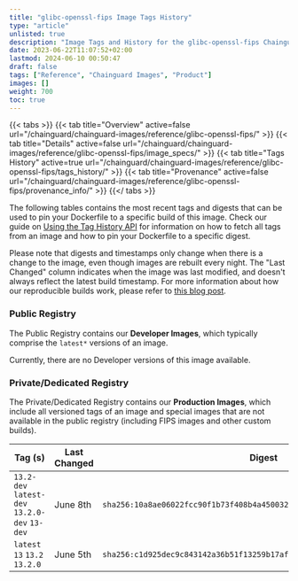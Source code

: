 ```yaml
---
title: "glibc-openssl-fips Image Tags History"
type: "article"
unlisted: true
description: "Image Tags and History for the glibc-openssl-fips Chainguard Image"
date: 2023-06-22T11:07:52+02:00
lastmod: 2024-06-10 00:50:47
draft: false
tags: ["Reference", "Chainguard Images", "Product"]
images: []
weight: 700
toc: true
---
```


{{< tabs >}}
{{< tab title="Overview" active=false url="/chainguard/chainguard-images/reference/glibc-openssl-fips/" >}}
{{< tab title="Details" active=false url="/chainguard/chainguard-images/reference/glibc-openssl-fips/image_specs/" >}}
{{< tab title="Tags History" active=true url="/chainguard/chainguard-images/reference/glibc-openssl-fips/tags_history/" >}}
{{< tab title="Provenance" active=false url="/chainguard/chainguard-images/reference/glibc-openssl-fips/provenance_info/" >}}
{{</ tabs >}}

The following tables contains the most recent tags and digests that can be used to pin your Dockerfile to a specific build of this image. Check our guide on [Using the Tag History API](/chainguard/chainguard-images/using-the-tag-history-api/) for information on how to fetch all tags from an image and how to pin your Dockerfile to a specific digest.

Please note that digests and timestamps only change when there is a change to the image, even though images are rebuilt every night. The "Last Changed" column indicates when the image was last modified, and doesn't always reflect the latest build timestamp. For more information about how our reproducible builds work, please refer to [this blog post](https://www.chainguard.dev/unchained/reproducing-chainguards-reproducible-image-builds).

### Public Registry
The Public Registry contains our **Developer Images**, which typically comprise the `latest*` versions of an image.

Currently, there are no Developer versions of this image available.

### Private/Dedicated Registry
The Private/Dedicated Registry contains our **Production Images**, which include all versioned tags of an image and special images that are not available in the public registry (including FIPS images and other custom builds).

| Tag (s)                                        | Last Changed | Digest                                                                    |
|------------------------------------------------|--------------|---------------------------------------------------------------------------|
|  `13.2-dev` `latest-dev` `13.2.0-dev` `13-dev` | June 8th     | `sha256:10a8ae06022fcc90f1b73f408b4a450032b115ea3faeab258feab40c73687892` |
|  `latest` `13` `13.2` `13.2.0`                 | June 5th     | `sha256:c1d925dec9c843142a36b51f13259b17affb88f11c0172b856a6f7c750886cc0` |


